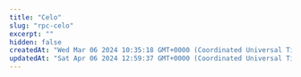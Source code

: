```yaml
---
title: "Celo"
slug: "rpc-celo"
excerpt: ""
hidden: false
createdAt: "Wed Mar 06 2024 10:35:18 GMT+0000 (Coordinated Universal Time)"
updatedAt: "Sat Apr 06 2024 12:59:37 GMT+0000 (Coordinated Universal Time)"
---
```

